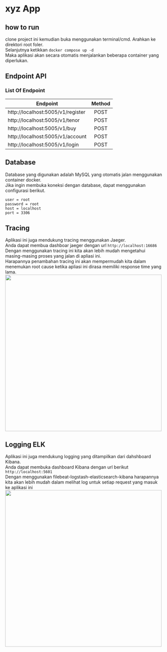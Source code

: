 # xyz App
## how to run 
clone project ini kemudian buka menggunakan terminal/cmd. Arahkan ke direktori root foler. <br>
Selanjutnya ketikkan `docker compose up -d` <br>
Maka aplikasi akan secara otomatis menjalankan beberapa container yang diperlukan.

## Endpoint API
### List Of Endpoint
| Endpoint  | Method |
| ------------- |:------:|
| http://localhost:5005/v1/register|  POST  |
| http://localhost:5005/v1/tenor|  POST  |
| http://localhost:5005/v1/buy|  POST  |
| http://localhost:5005/v1/account|  POST  |
| http://localhost:5005/v1/login|  POST  |<br>

## Database
Database yang digunakan adalah MySQL yang otomatis jalan menggunakan container docker. <br>
Jika ingin membuka koneksi dengan database, dapat menggunakan configurasi berikut. <br>
```
user = root
password = root
host = localhost
port = 3306
```

## Tracing
Aplikasi ini juga mendukung tracing menggunakan Jaeger. <br>
Anda dapat membua dashboar jaeger dengan url `http://localhost:16686` <br>
Dengan menggunakan tracing ini kita akan lebih mudah mengetahui masing-masing proses yang jalan di apliasi ini. <br>
Harapannya penambahan tracing ini akan mempermudah kita dalam menemukan root cause ketika apliasi ini dirasa memiliki response time yang lama.<br>
[<img src="https://drive.google.com/uc?export=view&id=1O46mhOzEEtgjzJYrhU-396Gnb7KHcOlT" width="500"/>](https://drive.google.com/uc?export=view&id=1O46mhOzEEtgjzJYrhU-396Gnb7KHcOlT)

## Logging ELK
Aplikasi ini juga mendukung logging yang ditampilkan dari dahshboard Kibana.<br>
Anda dapat membuka dashboard Kibana dengan url berikut `http://localhost:5601` <br>
Dengan menggunakan filebeat-logstash-elasticsearch-kibana harapannya kita akan lebih mudah dalam melihat log untuk setiap request yang masuk ke aplikasi ini<br>
[<img src="https://drive.google.com/uc?export=view&id=1iwWL9SLZ7oKfUXZBT9MokHDxYaeRbUmK" width="500"/>](https://drive.google.com/uc?export=view&id=1iwWL9SLZ7oKfUXZBT9MokHDxYaeRbUmK)
